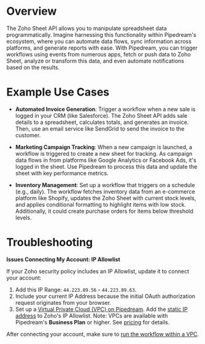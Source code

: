 # Overview

The Zoho Sheet API allows you to manipulate spreadsheet data programmatically. Imagine harnessing this functionality within Pipedream's ecosystem, where you can automate data flows, sync information across platforms, and generate reports with ease. With Pipedream, you can trigger workflows using events from numerous apps, fetch or push data to Zoho Sheet, analyze or transform this data, and even automate notifications based on the results.

# Example Use Cases

- **Automated Invoice Generation**: Trigger a workflow when a new sale is logged in your CRM (like Salesforce). The Zoho Sheet API adds sale details to a spreadsheet, calculates totals, and generates an invoice. Then, use an email service like SendGrid to send the invoice to the customer.

- **Marketing Campaign Tracking**: When a new campaign is launched, a workflow is triggered to create a new sheet for tracking. As campaign data flows in from platforms like Google Analytics or Facebook Ads, it's logged in the sheet. Use Pipedream to process this data and update the sheet with key performance metrics.

- **Inventory Management**: Set up a workflow that triggers on a schedule (e.g., daily). The workflow fetches inventory data from an e-commerce platform like Shopify, updates the Zoho Sheet with current stock levels, and applies conditional formatting to highlight items with low stock. Additionally, it could create purchase orders for items below threshold levels.

# Troubleshooting

**Issues Connecting My Account: IP Allowlist**

If your Zoho security policy includes an IP Allowlist, update it to connect your account:

1. Add this IP Range: `44.223.89.56` - `44.223.89.63`.
2. Include your current IP Address because the initial OAuth authorization request originates from your browser.
3. Set up a [Virtual Private Cloud (VPC) on Pipedream](https://pipedream.com/docs/workflows/vpc#create-a-new-vpc). Add the [static IP address](https://pipedream.com/docs/workflows/vpc#find-the-static-outbound-ip-address-for-a-vpc) to Zoho's IP Allowlist. Note: VPCs are available with Pipedream's **Business Plan** or higher. See [pricing](https://pipedream.com/pricing) for details.

After connecting your account, make sure to [run the workflow within a VPC](https://pipedream.com/docs/workflows/vpc#run-workflows-within-a-vpc).
